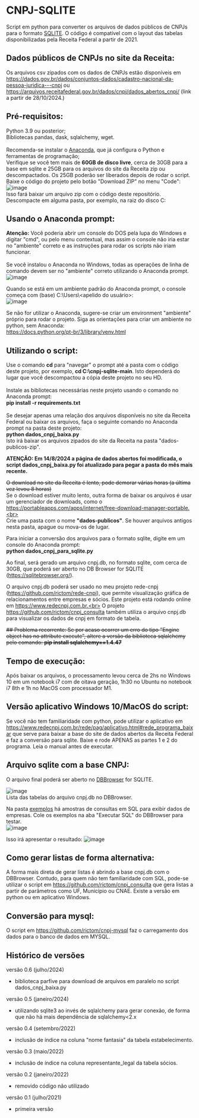 # CNPJ-SQLITE
Script em python para converter os arquivos de dados públicos de CNPJs para o formato [SQLITE](https://pt.wikipedia.org/wiki/SQLite). O código é compatível com o layout das tabelas disponibilizadas pela Receita Federal a partir de 2021.

## Dados públicos de CNPJs no site da Receita:
Os arquivos csv zipados com os dados de CNPJs estão disponíveis em https://dados.gov.br/dados/conjuntos-dados/cadastro-nacional-da-pessoa-juridica---cnpj ou https://arquivos.receitafederal.gov.br/dados/cnpj/dados_abertos_cnpj/ (link a partir de 28/10/2024.)<br>

## Pré-requisitos:
Python 3.9 ou posterior;<br>
Bibliotecas pandas, dask, sqlalchemy, wget.<br><br>
Recomenda-se instalar o [Anaconda](https://www.anaconda.com/download#downloads), que já configura o Python e ferramentas de programação;<br>
Verifique se você tem mais de <b>60GB de disco livre</b>, cerca de 30GB para a base em sqlite e 25GB para os arquivos do site da Receita zip ou descompactados. Os 25GB poderão ser liberados depois de rodar o script.<br>
Baixe o código do projeto pelo botão "Download ZIP" no menu "Code": <br>
![image](https://github.com/rictom/cnpj-sqlite/assets/71139693/e35ca678-7c52-45cc-ad61-32bfb4490fb9)
<br>
Isso fará baixar um arquivo zip com o código deste repositório. Descompacte em alguma pasta, por exemplo, na raiz do disco C:<br>

## Usando o Anaconda prompt:
<b>Atenção:</b> Você poderia abrir um console do DOS pela lupa do Windows e digitar "cmd", ou pelo menu contextual, mas assim o console não iria estar no "ambiente" correto e as instruções para rodar os scripts não iriam funcionar.<br><br>
Se você instalou o Anaconda no Windows, todas as operações de linha de comando devem ser no "ambiente" correto utilizando o Anaconda prompt.<br>
![image](https://github.com/rictom/cnpj-sqlite/assets/71139693/c13faf05-36ff-436c-bd09-8cdb46f835ad)

Quando se está em um ambiente padrão do Anaconda prompt, o console começa com (base) C:\Users\\<apelido do usuário>\:<br>
![image](https://github.com/rictom/cnpj-sqlite/assets/71139693/3a5b0bb6-42f1-4fa2-9916-02484ffefde5)

Se não for utilizar o Anaconda, sugere-se criar um environment "ambiente" próprio para rodar o projeto. Siga as orientações para criar um ambiente no python, sem Anaconda:<br>
https://docs.python.org/pt-br/3/library/venv.html
## Utilizando o script:
Use o comando <b>cd</b> para "navegar" o prompt até a pasta com o código deste projeto, por exemplo, <b>cd C:\cnpj-sqlite-main</b>. Isto dependerá do lugar que você descompactou a cópia deste projeto no seu HD.<br><br>
Instale as bibliotecas necessárias neste projeto usando o comando no Anaconda prompt:<br>
<b>pip install -r requirements.txt</b><br><br>
Se desejar apenas uma relação dos arquivos disponíveis no site da Receita Federal ou baixar os arquivos, faça o seguinte comando no Anaconda prompt na pasta deste projeto:<br>
<b>python dados_cnpj_baixa.py</b><br>
Isto irá baixar os arquivos zipados do site da Receita na pasta "dados-publicos-zip".<br>

<b>ATENÇÃO: Em 14/8/2024 a página de dados abertos foi modificada, o script dados_cnpj_baixa.py foi atualizado para pegar a pasta do mês mais recente.</b><br>

<s>O download no site da Receita é lento, pode demorar várias horas (a última vez levou 8 horas)<br></s>Se o download estiver muito lento, outra forma de baixar os arquivos é usar um gerenciador de downloads, como o https://portableapps.com/apps/internet/free-download-manager-portable.<br><br>
Crie uma pasta com o nome <b>"dados-publicos"</b>. Se houver arquivos antigos nesta pasta, apague ou mova-os de lugar.<br>

Para iniciar a conversão dos arquivos para o formato sqlite, digite em um console do Anaconda prompt:<br>
<b>python dados_cnpj_para_sqlite.py</b><br>

Ao final, será gerado um arquivo cnpj.db, no formato sqlite, com cerca de 30GB, que poderá ser aberto no DB Browser for SQLITE (https://sqlitebrowser.org/).<br>

O arquivo cnpj.db poderá ser usado no meu projeto rede-cnpj (https://github.com/rictom/rede-cnpj), que permite visualização gráfica de relacionamentos entre empresas e sócios. Este projeto está rodando online em https://www.redecnpj.com.br.<br>
O projeto https://github.com/rictom/cnpj_consulta também utiliza o arquivo cnpj.db para visualizar os dados de cnpj em formato de tabela.<br>

<s>## Problema recorrente:
Se por acaso ocorrer um erro do tipo "Engine object has no attribute execute", altere a versão da biblioteca sqlalchemy pelo comando:
<b>pip install sqlalchemy==1.4.47</b><br></s>

## Tempo de execução:
Após baixar os arquivos, o processamento levou cerca de 2hs no Windows 10 em um notebook i7 com de oitava geração, 1h30 no Ubuntu no notebook i7 8th e 1h no MacOS com processador M1.

## Versão aplicativo Windows 10/MacOS do script:
Se você não tem familiaridade com python, pode utilizar o aplicativo em https://www.redecnpj.com.br/rede/pag/aplicativo.html#rede_programa_baixar que serve para baixar a base do site de dados abertos da Receita Federal e faz a conversão para sqlite. Baixe e rode APENAS as partes 1 e 2 do programa. Leia o manual antes de executar.

## Arquivo sqlite com a base CNPJ:<a id="arquivo_sqlite"></a>
O arquivo final poderá ser aberto no  [DBBrowser](https://sqlitebrowser.org/) for SQLITE.<br>

![image](https://user-images.githubusercontent.com/71139693/154585662-8c38c206-cb80-492e-8413-47699c79b4fd.png)<br>
Lista das tabelas do arquivo cnpj.db no DBBrowser.

Na pasta [exemplos](https://github.com/rictom/cnpj-sqlite/tree/main/exemplos) há amostras de consultas em SQL para exibir dados de empresas. Cole os exemplos na aba "Executar SQL" do DBBrowser para testar.<br>
![image](https://github.com/user-attachments/assets/f2833aa3-4227-40dd-8c96-6f5f5fcce9a0)


Isso irá apresentar o resultado:
![image](https://github.com/user-attachments/assets/c3714849-a9dc-453f-930d-3cce37cacda2)


## Como gerar listas de forma alternativa:
A forma mais direta de gerar listas é abrindo a base cnpj.db com o DBBrowser. Contudo, para quem não tem familiaridade com SQL, pode-se utilizar o script em 
https://github.com/rictom/cnpj_consulta
que gera listas a partir de parâmetros como UF, Município ou CNAE. Existe a versão em python ou em aplicativo Windows. 

## Conversão para mysql:
O script em https://github.com/rictom/cnpj-mysql faz o carregamento dos dados para o banco de dados em MYSQL.<br>

## Histórico de versões

versão 0.6 (julho/2024)
- biblioteca parfive para download de arquivos em paralelo no script dados_cnpj_baixa.py

versão 0.5 (janeiro/2024)
- utilizando sqlite3 ao invés de sqlalchemy para gerar conexão, de forma que não há mais dependência de sqlalchemy<2.x
  
versão 0.4 (setembro/2022)
- inclusão de índice na coluna "nome fantasia" da tabela estabelecimento.

versão 0.3 (maio/2022)
- inclusão de índice na coluna representante_legal da tabela sócios.

versão 0.2 (janeiro/2022)
- removido código não utilizado

versão 0.1 (julho/2021)
- primeira versão

